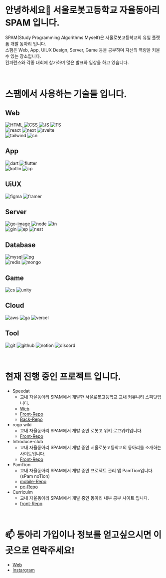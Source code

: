 # 안녕하세요👋 서울로봇고등학교 자율동아리 SPAM 입니다.
SPAM(Study Programming Algorithms Myself)은 서울로봇고등학교의 유일 플랫폼 개발 동아리 입니다. <br>
스팸은 Web, App, UIUX Design, Server, Game 등을 공부하며 자신의 역량을 키울 수 있는 장소입니다. <br>
컨퍼런스와 각종 대회에 참가하며 많은 발표와 입상을 하고 있습니다.
    
<br>

# 스팸에서 사용하는 기술들 입니다.
## Web
![HTML]
![CSS]
![JS]
![TS]<br>
![react]
![next]
![svelte]<br>
![tailwind]
![cn]

## App
![dart]
![flutter]<br>
![kotlin]
![cp]

## UiUX
![figma]
![framer]

## Server
![go-image]
![node]
![tn]<br>
![gin]
![ep]
![nest]

## Database
![mysql]
![pg]<br>
![redis]
![mongo]

## Game
![cs]
![unity]

## Cloud
![aws]
![ga]
![vercel]

## Tool
![git]
![github]
![notion]
![discord]
    
<br>

# 현재 진행 중인 프로젝트 입니다.
- Speedat
    - 교내 자율동아리 SPAM에서 개발한 서울로봇고등학교 교내 커뮤니티 스피닷입니다.
    - [Web](https://www.speedat.site/)
    - [Front-Repo](https://github.com/SRHS-SPAM/SPAM-School-Page)
    - [Back-Repo](https://github.com/SRHS-SPAM/speedat-back)
- rogo wiki
    - 교내 자율동아리 SPAM에서 개발 중인 로봇고 위키 로고위키입니다.
    - [Front-Repo](https://github.com/SRHS-SPAM/rogowiki-front)
- Introduce-club
    - 교내 자율동아리 SPAM에서 개발 중인 서울로봇고등학교의 동아리를 소개하는 사이트입니다.
    - [Front-Repo](https://github.com/SRHS-SPAM/introduce-school-club)
- PamTion
    - 교내 자율동아리 SPAM에서 개발 중인 프로젝트 관리 앱 PamTion입니다.(sPam noTion)
    - [mobile-Repo](https://github.com/SRHS-SPAM/PamTion-Mobile)
    - [pc-Repo](https://github.com/SRHS-SPAM/PamTion-Pc)
- Curriculm
    - 교내 자율동아리 SPAM에서 개발 중인 동아리 내부 공부 사이트 입니다.
    - [front-Repo](https://github.com/SRHS-SPAM/Curriculum)

<br>

# 📫 동아리 가입이나 정보를 얻고싶으시면 이 곳으로 연락주세요!
- [Web](http://srh-spam.com)
- [Instargram](https://www.instagram.com/spam._srh/)
<!-- Markdown link & img dfn's -->

[HTML]: https://img.shields.io/badge/html5-E34F26?style=for-the-badge&logo=html5&logoColor=white
[CSS]: https://img.shields.io/badge/css3-1572B6?style=for-the-badge&logo=css3&logoColor=white
[JS]: https://img.shields.io/badge/javascript-F7DF1E?style=for-the-badge&logo=javascript&logoColor=white
[TS]: https://img.shields.io/badge/typescript-3178C6?style=for-the-badge&logo=typescript&logoColor=white
[react]: https://img.shields.io/badge/react-61DAFB?style=for-the-badge&logo=react&logoColor=white
[next]: https://img.shields.io/badge/next.js-000000?style=for-the-badge&logo=nextdotjs&logoColor=white
[cn]: https://img.shields.io/badge/shadcnui-000000?style=for-the-badge&logo=shadcnui&logoColor=white
[tailwind]: https://img.shields.io/badge/tailwindcss-06B6D4?style=for-the-badge&logo=tailwindcss&logoColor=white
[svelte]: https://img.shields.io/badge/svelte_kit-FF3E00?style=for-the-badge&logo=svelte&logoColor=white

[dart]: https://img.shields.io/badge/dart-0175C2?style=for-the-badge&logo=dart&logoColor=white
[flutter]: https://img.shields.io/badge/flutter-02569B?style=for-the-badge&logo=flutter&logoColor=white
[kotlin]: https://img.shields.io/badge/kotlin-7F52FF?style=for-the-badge&logo=kotlin&logoColor=white
[ad]: https://img.shields.io/badge/Android_studio-3DDC84?style=for-the-badge&logo=androidstudio&logoColor=white
[cp]: https://img.shields.io/badge/jetpack_compose-4285F4?style=for-the-badge&logo=jetpackcompose&logoColor=white

[go-image]: https://img.shields.io/badge/go-00ADD8?style=for-the-badge&logo=go&logoColor=white
[node]: https://img.shields.io/badge/node.js-339933?style=for-the-badge&logo=nodedotjs&logoColor=white
[tn]: https://img.shields.io/badge/ts_node-3178C6?style=for-the-badge&logo=tsnode&logoColor=white
[gin]: https://img.shields.io/badge/gin-008ECF?style=for-the-badge&logo=gin&logoColor=white
[ep]: https://img.shields.io/badge/express-000000?style=for-the-badge&logo=express&logoColor=white
[nest]: https://img.shields.io/badge/nestjs-E0234E?style=for-the-badge&logo=nestjs&logoColor=white
[jest]: https://img.shields.io/badge/jest-C21325?style=for-the-badge&logo=jest&logoColor=white


[mysql]: https://img.shields.io/badge/mysql-4479A1?style=for-the-badge&logo=mysql&logoColor=white
[pg]: https://img.shields.io/badge/postgresql-4169E1?style=for-the-badge&logo=postgresql&logoColor=white
[redis]: https://img.shields.io/badge/redis-DC382D?style=for-the-badge&logo=redis&logoColor=white
[mongo]: https://img.shields.io/badge/mongodb-47A248?style=for-the-badge&logo=mongodb&logoColor=white


[figma]: https://img.shields.io/badge/figma-F24E1E?style=for-the-badge&logo=figma&logoColor=white
[framer]: https://img.shields.io/badge/framer-0055FF?style=for-the-badge&logo=framer&logoColor=white

[cs]: https://img.shields.io/badge/c_sharp-A8B9CC?style=for-the-badge&logo=csharp&logoColor=white
[unity]: https://img.shields.io/badge/unity-181717?style=for-the-badge&logo=unity&logoColor=white

[aws]: https://img.shields.io/badge/amazon_aws-232F3E?style=for-the-badge&logo=amazonaws&logoColor=white
[vercel]: https://img.shields.io/badge/vercel-181717?style=for-the-badge&logo=vercel&logoColor=white

[git]: https://img.shields.io/badge/git-F05032?style=for-the-badge&logo=git&logoColor=white
[github]: https://img.shields.io/badge/github-181717?style=for-the-badge&logo=github&logoColor=white
[notion]: https://img.shields.io/badge/notion-000000?style=for-the-badge&logo=notion&logoColor=white
[discord]: https://img.shields.io/badge/discord-5865F2?style=for-the-badge&logo=discord&logoColor=white
[ga]: https://img.shields.io/badge/githubactions-2088FF?style=for-the-badge&logo=githubactions&logoColor=white
